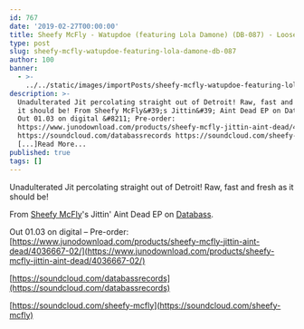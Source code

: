 ```yaml
---
id: 767
date: '2019-02-27T00:00:00'
title: Sheefy McFly - Watupdoe (featuring Lola Damone) (DB-087) - Loose Lips
type: post
slug: sheefy-mcfly-watupdoe-featuring-lola-damone-db-087
author: 100
banner:
  - >-
    ../../static/images/importPosts/sheefy-mcfly-watupdoe-featuring-lola-damone-db-087/image767.jpeg
description: >-
  Unadulterated Jit percolating straight out of Detroit! Raw, fast and fresh as
  it should be! From Sheefy McFly&#39;s Jittin&#39; Aint Dead EP on Databass.
  Out 01.03 on digital &#8211; Pre-order:
  https://www.junodownload.com/products/sheefy-mcfly-jittin-aint-dead/4036667-02/
  https://soundcloud.com/databassrecords https://soundcloud.com/sheefy-mcfly
  [...]Read More...
published: true
tags: []
---
```

Unadulterated Jit percolating straight out of Detroit! Raw, fast and fresh as it should be!

From [Sheefy McFly](https://www.sheefymcfly.com/)'s Jittin' Aint Dead EP on [Databass](https://www.discogs.com/label/4233-Databass-Records).

Out 01.03 on digital – Pre-order: [https://www.junodownload.com/products/sheefy-mcfly-jittin-aint-dead/4036667-02/](https://www.junodownload.com/products/sheefy-mcfly-jittin-aint-dead/4036667-02/)

[https://soundcloud.com/databassrecords](https://soundcloud.com/databassrecords)

[https://soundcloud.com/sheefy-mcfly](https://soundcloud.com/sheefy-mcfly)